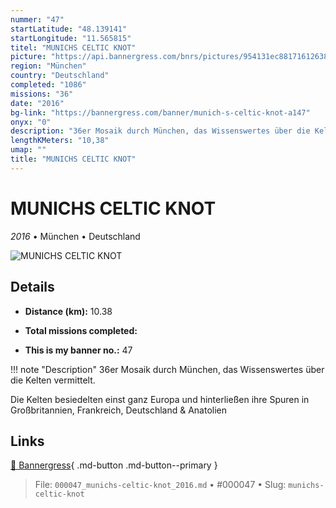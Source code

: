 ```yaml
---
nummer: "47"
startLatitude: "48.139141"
startLongitude: "11.565815"
titel: "MUNICHS CELTIC KNOT"
picture: "https://api.bannergress.com/bnrs/pictures/954131ec881716126388a45ec52ad185"
region: "München"
country: "Deutschland"
completed: "1086"
missions: "36"
date: "2016"
bg-link: "https://bannergress.com/banner/munich-s-celtic-knot-a147"
onyx: "0"
description: "36er Mosaik durch München, das Wissenswertes über die Kelten vermittelt.\n\nDie Kelten besiedelten einst ganz Europa und hinterließen ihre Spuren in Großbritannien, Frankreich, Deutschland & Anatolien"
lengthKMeters: "10,38"
umap: ""
title: "MUNICHS CELTIC KNOT"
---
```

# MUNICHS CELTIC KNOT

*2016* • München • Deutschland

![MUNICHS CELTIC KNOT](https://api.bannergress.com/bnrs/pictures/954131ec881716126388a45ec52ad185)

## Details
- **Distance (km):** 10.38

- **Total missions completed:** 
- **This is my banner no.:** 47


!!! note "Description"
    36er Mosaik durch München, das Wissenswertes über die Kelten vermittelt.

Die Kelten besiedelten einst ganz Europa und hinterließen ihre Spuren in Großbritannien, Frankreich, Deutschland & Anatolien



## Links
[🔗 Bannergress](https://bannergress.com/banner/munich-s-celtic-knot-a147){ .md-button .md-button--primary }



> File: `000047_munichs-celtic-knot_2016.md` • #000047 • Slug: `munichs-celtic-knot`
